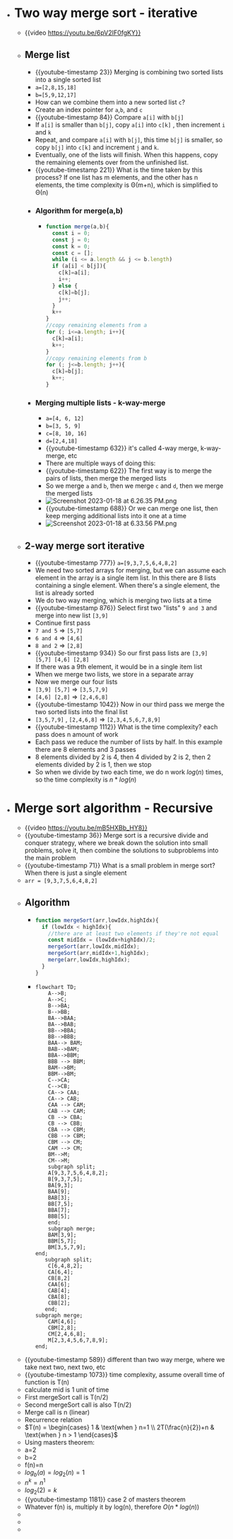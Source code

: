 - # Two way merge sort - iterative
	- {{video https://youtu.be/6pV2IF0fgKY}}
	- ## Merge list
		- {{youtube-timestamp 23}} Merging is combining two sorted lists into a single sorted list
		- `a=[2,8,15,18]`
		- `b=[5,9,12,17]`
		- How can we combine them into a new sorted list `c`?
		- Create an index pointer for `a`,`b`, and `c`
		- {{youtube-timestamp 84}} Compare `a[i]` with `b[j]`
		- If `a[i]` is smaller than `b[j]`, copy `a[i]` into `c[k]` , then increment `i` and `k`
		- Repeat, and compare `a[i]` with `b[j]`, this time `b[j]` is smaller, so copy `b[j]` into `c[k]` and increment `j` and `k`.
		- Eventually, one of the lists will finish. When this happens, copy the remaining elements over from the unfinished list.
		- {{youtube-timestamp 221}} What is the time taken by this process? If one list has m elements, and the other has n elements, the time complexity is Θ(m+n), which is simplified to Θ(n)
		- ### Algorithm for merge(a,b)
			- ```js
			  function merge(a,b){
			    const i = 0;
			    const j = 0;
			    const k = 0;
			    const c = [];
			    while (i <= a.length && j <= b.length)
			    if (a[i] < b[j]){
			      c[k]=a[i];
			      i++;
			    } else {
			      c[k]=b[j];
			      j++;
			    }
			    k++
			  }
			  //copy remaining elements from a
			  for (; i<=a.length; i++){
			    c[k]=a[i];
			    k++;
			  }
			  //copy remaining elements from b
			  for (; j<=b.length; j++){
			    c[k]=b[j];
			    k++;
			  }
			  ```
		- ### Merging multiple lists - k-way-merge
			- `a=[4, 6, 12]`
			- `b=[3, 5, 9]`
			- `c=[8, 10, 16]`
			- `d=[2,4,18]`
			- {{youtube-timestamp 632}} it's called 4-way merge, k-way-merge, etc
			- There are multiple ways of doing this:
			- {{youtube-timestamp 622}} The first way is to merge the pairs of lists, then merge the merged lists
			- So we merge `a` and `b`, then we merge `c` and `d`, then we merge the merged lists
			- ![Screenshot 2023-01-18 at 6.26.35 PM.png](../assets/Screenshot_2023-01-18_at_6.26.35_PM_1674102882660_0.png)
			- {{youtube-timestamp 688}} Or we can merge one list, then keep merging additional lists into it one at a time
			- ![Screenshot 2023-01-18 at 6.33.56 PM.png](../assets/Screenshot_2023-01-18_at_6.33.56_PM_1674102896398_0.png)
	- ## 2-way merge sort iterative
		- {{youtube-timestamp 777}} `a=[9,3,7,5,6,4,8,2]`
		- We need two sorted arrays for merging, but we can assume each element in the array is a single item list. In this there are 8 lists containing a single element. When there's a single element, the list is already sorted
		- We do two way merging, which is merging two lists at a time
		- {{youtube-timestamp 876}} Select first two "lists" `9 and 3` and merge into new list `[3,9]`
		- Continue first pass
		- `7 and 5` => `[5,7]`
		- `6 and 4` => `[4,6]`
		- `8 and 2` => `[2,8]`
		- {{youtube-timestamp 934}} So our first pass lists are `[3,9] [5,7] [4,6] [2,8]`
		- If there was a 9th element, it would be in a single item list
		- When we merge two lists, we store in a separate array
		- Now we merge our four lists
		- `[3,9] [5,7]` => `[3,5,7,9]`
		- `[4,6] [2,8]` => `[2,4,6,8]`
		- {{youtube-timestamp 1042}} Now in our third pass we merge the two sorted lists into the final list
		- `[3,5,7,9]` , `[2,4,6,8]` => `[2,3,4,5,6,7,8,9]`
		- {{youtube-timestamp 1112}} What is the time complexity? each pass does n amount of work
		- Each pass we reduce the number of lists by half. In this example there are 8 elements and 3 passes
		- 8 elements divided by 2 is 4, then 4 divided by 2 is 2, then 2 elements divided by 2 is 1, then we stop
		- So when we divide by two each time, we do n work $log(n)$ times, so the time complexity is $n*log(n)$
- # Merge sort algorithm - Recursive
	- {{video https://youtu.be/mB5HXBb_HY8}}
	- {{youtube-timestamp 36}} Merge sort is a recursive divide and conquer strategy, where we break down the solution into small problems, solve it, then combine the solutions to subproblems into the main problem
	- {{youtube-timestamp 71}} What is a small problem in merge sort? When there is just a single element
	- `arr = [9,3,7,5,6,4,8,2]`
	- ## Algorithm
		- ```js
		  function mergeSort(arr,lowIdx,highIdx){
		    if (lowIdx < highIdx){
		      //there are at least two elements if they're not equal
		      const midIdx = (lowIdx+highIdx)/2;
		      mergeSort(arr,lowIdx,midIdx);
		      mergeSort(arr,midIdx+1,highIdx);
		      merge(arr,lowIdx,highIdx);
		    }
		  }
		  ```
		- ```mermaid
		  flowchart TD;
		      A-->B;
		      A-->C;
		      B-->BA;
		      B-->BB;
		      BA-->BAA;
		      BA-->BAB;
		      BB-->BBA;
		      BB-->BBB;
		      BAA--> BAM;
		      BAB-->BAM;
		      BBA-->BBM;
		      BBB --> BBM;
		      BAM-->BM;
		      BBM-->BM;
		      C-->CA;
		      C-->CB;
		      CA--> CAA;
		      CA--> CAB;
		      CAA --> CAM;
		      CAB --> CAM;
		      CB --> CBA;
		      CB --> CBB;
		      CBA --> CBM;
		      CBB --> CBM;
		      CBM --> CM;
		      CAM --> CM;
		      BM-->M;
		      CM-->M;
		      subgraph split;
		      A[9,3,7,5,6,4,8,2];
		      B[9,3,7,5];
		      BA[9,3];
		      BAA[9];
		      BAB[3];
		      BB[7,5];
		      BBA[7];
		      BBB[5];
		      end;
		      subgraph merge;
		      BAM[3,9];
		      BBM[5,7];
		      BM[3,5,7,9];
		  end;
		     subgraph split;
		      C[6,4,8,2];
		      CA[6,4];
		      CB[8,2]
		      CAA[6];
		      CAB[4];
		      CBA[8];
		      CBB[2];
		     end;
		  subgraph merge;
		      CAM[4,6];
		      CBM[2,8];
		      CM[2,4,6,8];
		      M[2,3,4,5,6,7,8,9];
		  end;
		  ```
	- {{youtube-timestamp 589}} different than two way merge, where we take next two, next two, etc
	- {{youtube-timestamp 1073}} time complexity, assume overall time of function is T(n)
	- calculate mid is 1 unit of time
	- First mergeSort call is T(n/2)
	- Second mergeSort call is also T(n/2)
	- Merge call is n (linear)
	- Recurrence relation
	- $T(n) = \begin{cases} 1 & \text{when } n=1 \\ 2T(\frac{n}{2})+n & \text{when } n > 1 \end{cases}$
	- Using masters theorem:
	- a=2
	- b=2
	- f(n)=n
	- $log_b(a)=log_2(n)=1$
	- $n^k=n^1$
	- $log_2(2)=k$
	- {{youtube-timestamp 1181}} case 2 of masters theorem
	- Whatever f(n) is, multiply it by log(n), therefore $O(n*log(n))$
	-
	-
	-